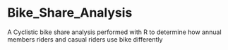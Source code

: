 # Bike_Share_Analysis
A Cyclistic bike share analysis performed with R to determine how annual members riders and casual riders use bike differently
